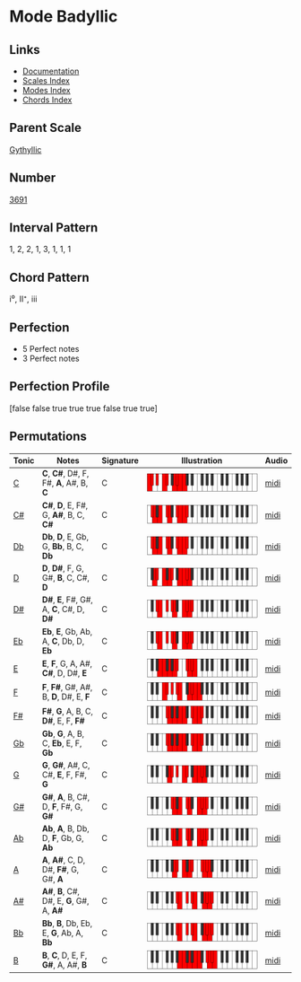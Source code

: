 # Mode Badyllic

## Links

- [Documentation](README.md)
- [Scales Index](Scales.md)
- [Modes Index](Modes.md)
- [Chords Index](Chords.md)

## Parent Scale

[Gythyllic](ScaleGythyllic.md)

## Number

[3691](https://ianring.com/musictheory/scales/3691)

## Interval Pattern

1, 2, 2, 1, 3, 1, 1, 1

## Chord Pattern

i⁰, II⁺, iii

## Perfection

- 5 Perfect notes
- 3 Perfect notes

## Perfection Profile

[false false true true true false true true]

## Permutations

| Tonic | Notes | Signature | Illustration | Audio |
|-------|-------|-----------|--------------|-------|
| [C](ModeCNaturalBadyllic.md) | **C**, **C#**, D#, F, F#, **A**, A#, B, **C** | C | ![CNaturalBadyllic](ModeCNaturalBadyllic.png) | [midi](https://github.com/edipermadi/music/blob/main/docs/ModeCNaturalBadyllic.mid?raw=true) |
| [C#](ModeCSharpBadyllic.md) | **C#**, **D**, E, F#, G, **A#**, B, C, **C#** | C | ![CSharpBadyllic](ModeCSharpBadyllic.png) | [midi](https://github.com/edipermadi/music/blob/main/docs/ModeCSharpBadyllic.mid?raw=true) |
| [Db](ModeDFlatBadyllic.md) | **Db**, **D**, E, Gb, G, **Bb**, B, C, **Db** | C | ![DFlatBadyllic](ModeDFlatBadyllic.png) | [midi](https://github.com/edipermadi/music/blob/main/docs/ModeDFlatBadyllic.mid?raw=true) |
| [D](ModeDNaturalBadyllic.md) | **D**, **D#**, F, G, G#, **B**, C, C#, **D** | C | ![DNaturalBadyllic](ModeDNaturalBadyllic.png) | [midi](https://github.com/edipermadi/music/blob/main/docs/ModeDNaturalBadyllic.mid?raw=true) |
| [D#](ModeDSharpBadyllic.md) | **D#**, **E**, F#, G#, A, **C**, C#, D, **D#** | C | ![DSharpBadyllic](ModeDSharpBadyllic.png) | [midi](https://github.com/edipermadi/music/blob/main/docs/ModeDSharpBadyllic.mid?raw=true) |
| [Eb](ModeEFlatBadyllic.md) | **Eb**, **E**, Gb, Ab, A, **C**, Db, D, **Eb** | C | ![EFlatBadyllic](ModeEFlatBadyllic.png) | [midi](https://github.com/edipermadi/music/blob/main/docs/ModeEFlatBadyllic.mid?raw=true) |
| [E](ModeENaturalBadyllic.md) | **E**, **F**, G, A, A#, **C#**, D, D#, **E** | C | ![ENaturalBadyllic](ModeENaturalBadyllic.png) | [midi](https://github.com/edipermadi/music/blob/main/docs/ModeENaturalBadyllic.mid?raw=true) |
| [F](ModeFNaturalBadyllic.md) | **F**, **F#**, G#, A#, B, **D**, D#, E, **F** | C | ![FNaturalBadyllic](ModeFNaturalBadyllic.png) | [midi](https://github.com/edipermadi/music/blob/main/docs/ModeFNaturalBadyllic.mid?raw=true) |
| [F#](ModeFSharpBadyllic.md) | **F#**, **G**, A, B, C, **D#**, E, F, **F#** | C | ![FSharpBadyllic](ModeFSharpBadyllic.png) | [midi](https://github.com/edipermadi/music/blob/main/docs/ModeFSharpBadyllic.mid?raw=true) |
| [Gb](ModeGFlatBadyllic.md) | **Gb**, **G**, A, B, C, **Eb**, E, F, **Gb** | C | ![GFlatBadyllic](ModeGFlatBadyllic.png) | [midi](https://github.com/edipermadi/music/blob/main/docs/ModeGFlatBadyllic.mid?raw=true) |
| [G](ModeGNaturalBadyllic.md) | **G**, **G#**, A#, C, C#, **E**, F, F#, **G** | C | ![GNaturalBadyllic](ModeGNaturalBadyllic.png) | [midi](https://github.com/edipermadi/music/blob/main/docs/ModeGNaturalBadyllic.mid?raw=true) |
| [G#](ModeGSharpBadyllic.md) | **G#**, **A**, B, C#, D, **F**, F#, G, **G#** | C | ![GSharpBadyllic](ModeGSharpBadyllic.png) | [midi](https://github.com/edipermadi/music/blob/main/docs/ModeGSharpBadyllic.mid?raw=true) |
| [Ab](ModeAFlatBadyllic.md) | **Ab**, **A**, B, Db, D, **F**, Gb, G, **Ab** | C | ![AFlatBadyllic](ModeAFlatBadyllic.png) | [midi](https://github.com/edipermadi/music/blob/main/docs/ModeAFlatBadyllic.mid?raw=true) |
| [A](ModeANaturalBadyllic.md) | **A**, **A#**, C, D, D#, **F#**, G, G#, **A** | C | ![ANaturalBadyllic](ModeANaturalBadyllic.png) | [midi](https://github.com/edipermadi/music/blob/main/docs/ModeANaturalBadyllic.mid?raw=true) |
| [A#](ModeASharpBadyllic.md) | **A#**, **B**, C#, D#, E, **G**, G#, A, **A#** | C | ![ASharpBadyllic](ModeASharpBadyllic.png) | [midi](https://github.com/edipermadi/music/blob/main/docs/ModeASharpBadyllic.mid?raw=true) |
| [Bb](ModeBFlatBadyllic.md) | **Bb**, **B**, Db, Eb, E, **G**, Ab, A, **Bb** | C | ![BFlatBadyllic](ModeBFlatBadyllic.png) | [midi](https://github.com/edipermadi/music/blob/main/docs/ModeBFlatBadyllic.mid?raw=true) |
| [B](ModeBNaturalBadyllic.md) | **B**, **C**, D, E, F, **G#**, A, A#, **B** | C | ![BNaturalBadyllic](ModeBNaturalBadyllic.png) | [midi](https://github.com/edipermadi/music/blob/main/docs/ModeBNaturalBadyllic.mid?raw=true) |
